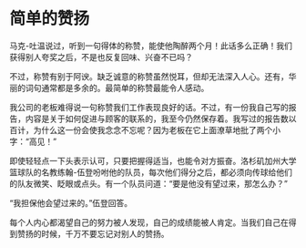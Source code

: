 # 简单的赞扬
马克-吐温说过，听到一句得体的称赞，能使他陶醉两个月！此话多么正确！我们获得别人夸奖之后，不是也反复回味、兴奋不已吗？ 

  不过，称赞有别于阿谀。缺乏诚意的称赞虽然悦耳，但却无法深入人心。还有，华丽的词句通常都是多余的。最简单的称赞最能令人感动。 

  我公司的老板难得说一句称赞我们工作表现良好的话。不过，有一份我自己写的报告，内容是关于如何促进与顾客的联系的，我至今仍然保存着。我写过的报告数以百计，为什么这一份会使我念念不忘呢？因为老板在它上面潦草地批了两个小字：“高见！” 

  即使轻轻点一下头表示认可，只要把握得适当，也能令对方振奋。洛杉矶加州大学篮球队的名教练翰-伍登吩咐他的队员，每次他们得分之后，都必须向传球给他们的队友微笑、眨眼或点头。有一个队员问道：“要是他没有望过来，那怎么办？” 

 “我担保他会望过来的。”伍登回答。 

  每个人内心都渴望自己的努力被人发现，自己的成绩能被人肯定。当我们自己在得到赞扬的时候，千万不要忘记对别人的赞扬。
  